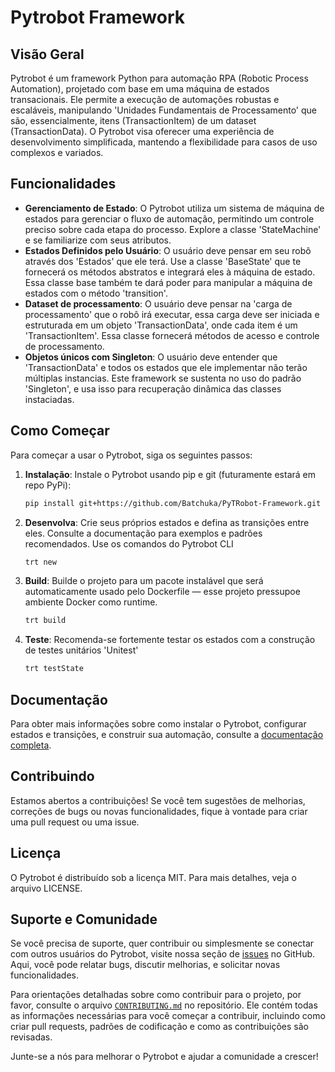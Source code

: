 # Pytrobot Framework

## Visão Geral
Pytrobot é um framework Python para automação RPA (Robotic Process Automation), projetado com base em uma máquina de estados transacionais. Ele permite a execução de automações robustas e escaláveis, manipulando 'Unidades Fundamentais de Processamento' que são, essencialmente, itens (TransactionItem) de um dataset (TransactionData). O Pytrobot visa oferecer uma experiência de desenvolvimento simplificada, mantendo a flexibilidade para casos de uso complexos e variados.

## Funcionalidades
- **Gerenciamento de Estado**: O Pytrobot utiliza um sistema de máquina de estados para gerenciar o fluxo de automação, permitindo um controle preciso sobre cada etapa do processo. Explore a classe 'StateMachine' e se familiarize com seus atributos.
- **Estados Definidos pelo Usuário**: O usuário deve pensar em seu robô através dos 'Estados' que ele terá. Use a classe 'BaseState' que te fornecerá os métodos abstratos e integrará eles à máquina de estado. Essa classe base também te dará poder para manipular a máquina de estados com o método 'transition'.
- **Dataset de processamento**: O usuário deve pensar na 'carga de processamento' que o robô irá executar, essa carga deve ser iniciada e estruturada em um objeto 'TransactionData', onde cada item é um 'TransactionItem'. Essa classe fornecerá métodos de acesso e controle de processamento. 
- **Objetos únicos com Singleton**: O usuário deve entender que 'TransactionData' e todos os estados que ele implementar não terão múltiplas instancias. Este framework se sustenta no uso do padrão 'Singleton', e usa isso para recuperação dinâmica das classes instaciadas.


## Como Começar
Para começar a usar o Pytrobot, siga os seguintes passos:

1. **Instalação**:
   Instale o Pytrobot usando pip e git (futuramente estará em repo PyPi):
   ```sh
   pip install git+https://github.com/Batchuka/PyTRobot-Framework.git
   ```
2. **Desenvolva**:
    Crie seus próprios estados e defina as transições entre eles. Consulte a documentação para exemplos e padrões recomendados. Use os comandos do Pytrobot CLI
    ```sh
    trt new
    ```

3. **Build**:
    Builde o projeto para um pacote instalável que será automaticamente usado pelo Dockerfile — esse projeto pressupoe ambiente Docker como runtime.
    ```sh
    trt build
    ```

4. **Teste**:
    Recomenda-se fortemente testar os estados com a construção de testes unitários 'Unitest'
    ```sh
    trt testState
    ```


## Documentação

Para obter mais informações sobre como instalar o Pytrobot, configurar estados e transições, e construir sua automação, consulte a [documentação completa](https://github.com/Batchuka/PoG-PyTRobot-framework/wiki).

## Contribuindo

Estamos abertos a contribuições! Se você tem sugestões de melhorias, correções de bugs ou novas funcionalidades, fique à vontade para criar uma pull request ou uma issue.

## Licença

O Pytrobot é distribuído sob a licença MIT. Para mais detalhes, veja o arquivo LICENSE.

## Suporte e Comunidade

Se você precisa de suporte, quer contribuir ou simplesmente se conectar com outros usuários do Pytrobot, visite nossa seção de [issues](https://github.com/Batchuka/PoG-PyTRobot-framework/issues) no GitHub. Aqui, você pode relatar bugs, discutir melhorias, e solicitar novas funcionalidades.

Para orientações detalhadas sobre como contribuir para o projeto, por favor, consulte o arquivo [`CONTRIBUTING.md`](https://github.com/Batchuka/PoG-PyTRobot-framework/blob/main/CONTRIBUTING.md) no repositório. Ele contém todas as informações necessárias para você começar a contribuir, incluindo como criar pull requests, padrões de codificação e como as contribuições são revisadas.

Junte-se a nós para melhorar o Pytrobot e ajudar a comunidade a crescer!

